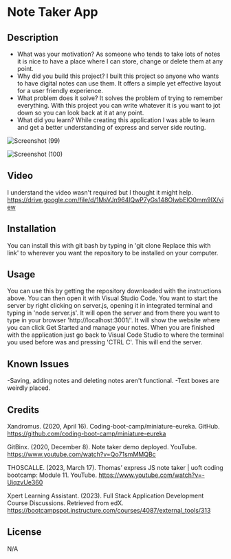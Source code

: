 # Note Taker App

## Description
- What was your motivation? As someone who tends to take lots of notes it is nice to have a place where I can store, change or delete them at any point. 
- Why did you build this project? I built this project so anyone who wants to have digital notes can use them. It offers a simple yet effective layout for a user friendly experience. 
- What problem does it solve? It solves the problem of trying to remember everything. With this project you can write whatever it is you want to jot down so you can look back at it at any point.
- What did you learn? While creating this application I was able to learn and get a better understanding of express and server side routing.

![Screenshot (99)](https://github.com/RileyGlander/Rileys-Express-Note-Taker/assets/142702948/0de36135-e152-4cc4-958d-febcf345e7a7)

![Screenshot (100)](https://github.com/RileyGlander/Rileys-Express-Note-Taker/assets/142702948/2a3cfcee-3d57-4aa8-aa2e-e6e69545e6a7)

## Video
I understand the video wasn't required but I thought it might help.
https://drive.google.com/file/d/1MsVJn964lQwP7yGs148OIwbEIO0mm9IX/view

## Installation
You can install this with git bash by typing in 'git clone Replace this with link' to wherever you want the repository to be installed on your computer.

## Usage
You can use this by getting the repository downloaded with the instructions above. You can then open it with Visual Studio Code. You want to start the server by right clicking on server.js, opening it in integrated terminal and typing in 'node server.js'. It will open the server and from there you want to type in your browser 'http://localhost:3001/'. It will show the website where you can click Get Started and manage your notes. When you are finished with the application just go back to Visual Code Studio to where the terminal you used before was and pressing 'CTRL C'. This will end the server.

## Known Issues
-Saving, adding notes and deleting notes aren't functional.
-Text boxes are weirdly placed.


## Credits
Xandromus. (2020, April 16). Coding-boot-camp/miniature-eureka. GitHub. https://github.com/coding-boot-camp/miniature-eureka 

GitBinx. (2020, December 8). Note taker demo deployed. YouTube. https://www.youtube.com/watch?v=Qo71smMMQBc 

THOSCALLE. (2023, March 17). Thomas’ express JS note taker | uoft coding bootcamp: Module 11. YouTube. https://www.youtube.com/watch?v=-UiqzvUe360 

Xpert Learning Assistant. (2023). Full Stack Application Development Course Discussions. Retrieved from edX. https://bootcampspot.instructure.com/courses/4087/external_tools/313

## License
N/A
